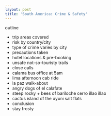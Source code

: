 ```yaml
---
layout: post
title: 'South America: Crime & Safety'
---
```


outline

* trip areas covered
* risk by country/city
* type of crime varies by city
* precautions taken
* hotel locations & pre-booking
* unsafe not-so-touristy trails
* close calls
 * calama bus office at 5am
 * lima afternoon cab ride
 * la paz walk-about
 * angry dogs of el calafate
 * steep rocky + bees of bariloche cerro illao illao
 * cactus island of the uyuni salt flats  
* conclusion
 * stay frosty